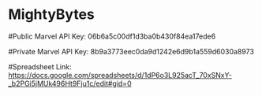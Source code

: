 # MightyBytes

#Public Marvel API Key: 06b6a5c00df1d3ba0b430f84ea17ede6

#Private Marvel API Key: 8b9a3773eec0da9d1242e6d9b1a559d6030a8973

#Spreadsheet Link: https://docs.google.com/spreadsheets/d/1dP6o3L925acT_70xSNxY-_b2PGi5jMUk496Ht9Fju1c/edit#gid=0

